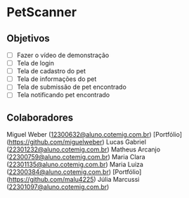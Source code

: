 # PetScanner


## Objetivos
- [ ] Fazer o vídeo de demonstração
- [ ] Tela de login
- [ ] Tela de cadastro do pet
- [ ] Tela de informações do pet
- [ ] Tela de submissão de pet encontrado
- [ ] Tela notificando pet encontrado

## Colaboradores
Miguel Weber    (12300632@aluno.cotemig.com.br) [Portfólio] (https://github.com/miguelweber)
Lucas Gabriel   (22301232@aluno.cotemig.com.br)
Matheus Arcanjo (22300759@aluno.cotemig.com.br)
Maria Clara     (22301135@aluno.cotemig.com.br)
Maria Luiza     (22300384@aluno.cotemig.com.br) [Portfólio] (https://github.com/malu4225)
Júlia Marcussi  (22301097@aluno.cotemig.com.br)

